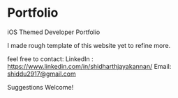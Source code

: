 # Portfolio
iOS Themed Developer Portfolio

I made rough template of this website yet to refine more.

feel free to contact: 
LinkedIn : https://www.linkedin.com/in/shidharthjayakannan/
Email: shiddu2917@gmail.com

Suggestions Welcome!

